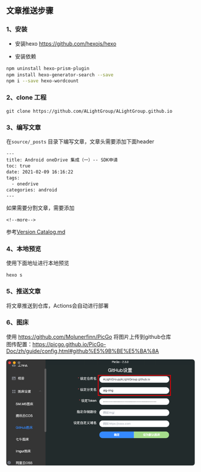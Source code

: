 ## 文章推送步骤

### 1、安装

* 安装hexo
https://github.com/hexojs/hexo

* 安装依赖
```sh
npm uninstall hexo-prism-plugin
npm install hexo-generator-search --save
npm i --save hexo-wordcount
```

### 2、clone 工程
```
git clone https://github.com/ALightGroup/ALightGroup.github.io
```

### 3、编写文章
在`source/_posts` 目录下编写文章，文章头需要添加下面header
```
---
title: Android oneDrive 集成（一）-- SDK申请
toc: true
date: 2021-02-09 16:16:22
tags: 
  - onedrive
categories: android
---
```

如果需要分割文章，需要添加
```
<!--more-->
```

参考[Version Catalog.md](https://github.com/ALightGroup/ALightGroup.github.io/blob/main/source/_posts/gradle/Version%20Catalog.md)


### 4、本地预览
使用下面地址进行本地预览
```
hexo s
```


### 5、推送文章
将文章推送到仓库，Actions会自动进行部署


### 6、图床
使用 https://github.com/Molunerfinn/PicGo 将图片上传到github仓库 </br>
图传配置：https://picgo.github.io/PicGo-Doc/zh/guide/config.html#github%E5%9B%BE%E5%BA%8A

![](https://raw.githubusercontent.com/ALightGroup/ALightGroup.github.io/alg-img/20221228212653.png)














